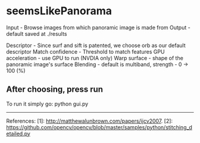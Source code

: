 # seemsLikePanorama
Input - Browse images from which panoramic image is made from
Output - default saved at ./results

Descriptor - Since surf and sift is patented, we choose orb as our default descriptor
Match confidence - Threshold to match features
GPU acceleration - use GPU to run (NVDIA only)
Warp surface - shape of the panoramic image's surface
Blending - default is multiband, strength - 0 -> 100 (%)

After choosing, press run
-------------------------------------------------------------------------------------------
To run it simply go: python gui.py

--------------------------------------------------------------------------------------------
References:
[1]: http://matthewalunbrown.com/papers/ijcv2007.
[2]: https://github.com/opencv/opencv/blob/master/samples/python/stitching_detailed.py
